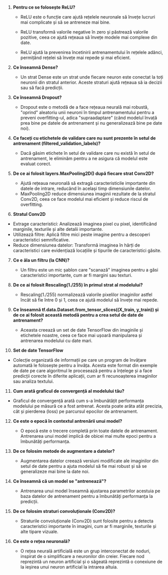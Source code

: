 1. **Pentru ce se folosește ReLU?**
   - ReLU este o funcție care ajută rețelele neuronale să învețe lucruri mai complicate și să se antreneze mai bine.
  

   - ReLU transformă valorile negative în zero și păstrează valorile pozitive, ceea ce ajută rețeaua să învețe modele mai complexe din date.
   - ReLU ajută la prevenirea încetinirii antrenamentului în rețelele adânci, permițând rețelei să învețe mai repede și mai eficient.

2. **Ce înseamnă Dense?**
   - Un strat Dense este un strat unde fiecare neuron este conectat la toți neuronii din stratul anterior.
Aceste straturi ajută rețeaua să ia decizii sau să facă predicții.

3. **Ce înseamnă Dropout?**
   - Dropout este o metodă de a face rețeaua neurală mai robustă, "oprind" aleatoriu unii neuroni în timpul antrenamentului pentru a preveni overfitting-ul, adica "supraadaptare" (când modelul învață prea bine pe datele de antrenament și nu generalizează bine pe date noi).

4. **Ce faceți cu etichetele de validare care nu sunt prezente în setul de antrenament (filtered_validation_labels)?**
   - Dacă găsim etichete în setul de validare care nu există în setul de antrenament, le eliminăm pentru a ne asigura că modelul este evaluat corect.

5. **De ce ai folosit layers.MaxPooling2D() după fiecare strat Conv2D?**
   - Ajută rețeaua neuronală să extragă caracteristicile importante din datele de intrare, reducând în același timp dimensiunile datelor.
   - MaxPooling2D reduce dimensiunea imaginii rezultate de la stratul Conv2D, ceea ce face modelul mai eficient și reduce riscul de overfitting.
  
6. **Stratul Conv2D**
- Extrage caracteristici: Analizează imaginea pixel cu pixel, identificând marginile, texturile și alte detalii importante.
- Utilizează filtre: Aplică filtre mici peste imagine pentru a descoperi caracteristici semnificative.
- Reduce dimensiunea datelor: Transformă imaginea în hărți de caracteristici care evidențiază locațiile și tipurile de caracteristici găsite.


7. **Ce e ăla un filtru (la CNN)?**
   - Un filtru este un mic șablon care "scanază" imaginea pentru a găsi caracteristici importante, cum ar fi margini sau texturi.

8. **De ce ai folosit Rescaling(1./255) în primul strat al modelului?**
   - Rescaling(1./255) normalizează valorile pixelilor imaginilor astfel încât să fie între 0 și 1, ceea ce ajută modelul să învețe mai repede.

9. **Ce înseamnă tf.data.Dataset.from_tensor_slices((X_train, y_train)) și de ce ai folosit această metodă pentru a crea setul de date de antrenament?**
   - Aceasta creează un set de date TensorFlow din imaginile și etichetele noastre, ceea ce face mai ușoară manipularea și antrenarea modelului cu date mari.
  
10. **Set de date TensorFlow** 
   - Colecție organizată de informații pe care un program de învățare automată le folosește pentru a învăța. Acesta este format din exemple de date pe care algoritmul le procesează pentru a înțelege și a face predicții corecte în diferite aplicații, cum ar fi recunoașterea imaginilor sau analiza textului.

11. **Cum arată graficul de convergență al modelului tău?**
   - Graficul de convergență arată cum s-a îmbunătățit performanța modelului pe măsură ce a fost antrenat. Acesta poate arăta atât precizia, cât și pierderea (loss) pe parcursul epocilor de antrenament.

12. **Ce este o epocă în contextul antrenării unui model?**
    - O epocă este o trecere completă prin toate datele de antrenament. Antrenarea unui model implică de obicei mai multe epoci pentru a îmbunătăți performanța.

13. **De ce folosim metode de augmentare a datelor?**
    - Augmentarea datelor creează versiuni modificate ale imaginilor din setul de date pentru a ajuta modelul să fie mai robust și să se generalizeze mai bine la date noi.

14. **Ce înseamnă că un model se "antrenează"?**
    - Antrenarea unui model înseamnă ajustarea parametrilor acestuia pe baza datelor de antrenament pentru a îmbunătăți performanța la predicții.

15. **De ce folosim straturi convoluționale (Conv2D)?**
    - Straturile convoluționale (Conv2D) sunt folosite pentru a detecta caracteristici importante în imagini, cum ar fi marginile, texturile și alte tipare vizuale.

16. **Ce este o rețea neuronală?**
    - O rețea neurală artificială este un grup interconectat de noduri, inspirat de o simplificare a neuronilor din creier. Fiecare nod reprezintă un neuron artificial și o săgeată reprezintă o conexiune de la ieșirea unui neuron artificial la intrarea altuia.
